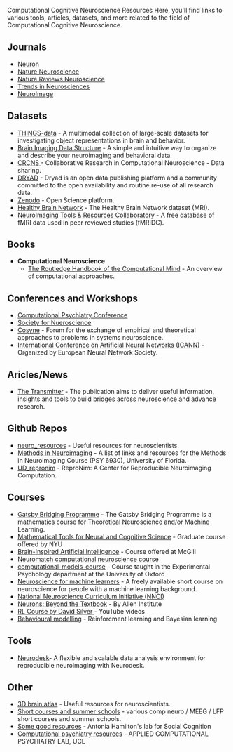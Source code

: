 Computational Cognitive Neuroscience Resources
Here, you'll find links to various tools, articles, datasets, and more related to the field of Computational Cognitive Neuroscience.


## Journals

- [Neuron](https://www.cell.com/neuron/home) 
- [Nature Neuroscience](https://www.nature.com/neuro/) 
- [Nature Reviews Neuroscience](https://www.nature.com/nrn/) 
- [Trends in Neurosciences](https://www.cell.com/trends/neurosciences/home) 
- [NeuroImage](https://www.sciencedirect.com/journal/neuroimage) 


## Datasets

- [THINGS-data](https://plus.figshare.com/collections/THINGS-data_A_multimodal_collection_of_large-scale_datasets_for_investigating_object_representations_in_brain_and_behavior/6161151) - A multimodal collection of large-scale datasets for investigating object representations in brain and behavior.
- [Brain Imaging Data Structure](https://bids.neuroimaging.io/) - A simple and intuitive way to organize and describe your neuroimaging and behavioral data.
- [CRCNS ](https://crcns.org/) - Collaborative Research in Computational Neuroscience - Data sharing.
- [DRYAD](https://datadryad.org/stash) - Dryad is an open data publishing platform and a community committed to the open availability and routine re-use of all research data.
- [Zenodo](https://zenodo.org/) - Open Science platform.
- [Healthy Brain Network](https://brain.labsolver.org/hbn.html) - The Healthy Brain Network dataset (MRI).
- [NeuroImaging Tools & Resources Collaboratory](https://www.nitrc.org/include/about_us.php) - A free database of fMRI data used in peer reviewed studies (fMRIDC).


## Books

- **Computational Neuroscience**
  - [The Routledge Handbook of the Computational Mind](https://www.taylorfrancis.com/books/edit/10.4324/9781315643670/routledge-handbook-computational-mind-mark-sprevak-matteo-colombo) - An overview of computational approaches.


## Conferences and Workshops

- [Computational Psychiatry Conference](https://www.cpconf.org/) 
- [Society for Nueroscience](https://www.sfn.org/meetings) 
- [Cosyne](https://www.cosyne.org/) - Forum for the exchange of empirical and theoretical approaches to problems in systems neuroscience.
- [International Conference on Artificial Neural Networks (ICANN)](https://e-nns.org/icanns/) - Organized by European Neural Network Society.


## Aricles/News

- [The Transmitter](https://www.thetransmitter.org/) - The publication aims to deliver useful information, insights and tools to build bridges across neuroscience and advance research. 


## Github Repos
- [neuro_resources](https://github.com/sohaamir/neuro_resources) -  Useful resources for neuroscientists.
- [Methods in Neuroimaging](https://github.com/smweis/methods_in_neuro) - A list of links and resources for the Methods in Neuroimaging Course (PSY 6930), University of Florida.
- [UD_repronim](https://github.com/juliagoolia28/UD_repronim?tab=readme-ov-file) - ReproNim: A Center for Reproducible Neuroimaging Computation.


## Courses
- [Gatsby Bridging Programme](https://www.ucl.ac.uk/gatsby/study-and-work/gatsby-bridging-programme) - The Gatsby Bridging Programme is a mathematics course for Theoretical Neuroscience and/or Machine Learning.
- [Mathematical Tools for Neural and Cognitive Science](https://www.cns.nyu.edu/~eero/math-tools/) - Graduate course offered by NYU
- [Brain-Inspired Artificial Intelligence](https://linclab.mila.quebec/teaching/comp-549) - Course offered at McGill
- [Neuromatch computational neuroscience course](https://compneuro.neuromatch.io/tutorials/intro.html)
- [computational-models-course](https://git.fmrib.ox.ac.uk/open-science/education/computational-models-course) - Course taught in the Experimental Psychology department at the University of Oxford
- [Neuroscience for machine learners](https://neuro4ml.github.io/) - A freely available short course on neuroscience for people with a machine learning background.
- [National Neuroscience Curriculum Initiative (NNCI)](https://nncionline.org/at-a-glance/)
- [Neurons: Beyond the Textbook](https://alleninstitute.org/resource/neurons-beyond-the-textbook/) - By Allen Institute
- [RL Course by David Silver ](https://www.youtube.com/watch?v=2pWv7GOvuf0) - YouTube videos
- [Behavioural modelling](http://www.hannekedenouden.ruhosting.nl/RLtutorial/Instructions.html) - Reinforcment learning and Bayesian learning


## Tools
- [Neurodesk](https://www.neurodesk.org/)- A flexible and scalable data analysis environment for reproducible neuroimaging with Neurodesk.

  
## Other
- [3D brain atlas](https://neurotorium.org/tool/brain-atlas/) -  Useful resources for neuroscientists.
- [Short courses and summer schools](https://docs.google.com/spreadsheets/d/1nezjxkU8kGsA9MUI3Eph60s303VwfQLqMSNrSnnRSzk/edit#gid=1015366364) -  various comp neuro / MEEG / LFP short courses and summer schools.
- [Some good resources](https://www.antoniahamilton.com/matlab.html) - Antonia Hamilton's lab for Social Cognition
- [Computational psychiatry resources](https://acplab.org/resources/) - APPLIED COMPUTATIONAL PSYCHIATRY LAB, UCL


